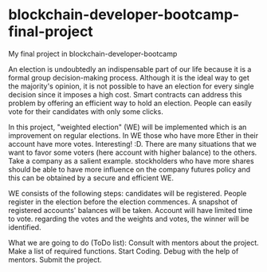 # blockchain-developer-bootcamp-final-project
My final project in blockchain-developer-bootcamp


An election is undoubtedly an indispensable part of our life because it is a formal group decision-making process. Although it is the ideal way to get the majority's opinion, it is not possible to have an election for every single decision since it imposes a high cost. Smart contracts can address this problem by offering an efficient way to hold an election. People can easily vote for their candidates with only some clicks.

In this project, "weighted election" (WE) will be implemented which is an improvement on regular elections. In WE those who have more Ether in their account have more votes. Interesting! :D. There are many situations that we want to favor some voters (here account with higher balance) to the others. Take a company as a salient example. stockholders who have more shares should be able to have more influence on the company futures policy and this can be obtained by a secure and efficient WE.

WE consists of the following steps:
candidates will be registered.
People register in the election before the election commences.
A snapshot of registered accounts' balances will be taken.
Account will have limited time to vote.
regarding the votes and the weights and votes, the winner will be identified.

What we are going to do (ToDo list): 
Consult with mentors about the project.
Make a list of required functions. 
Start Coding.
Debug with the help of mentors.
Submit the project.
